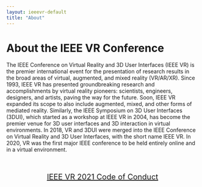 ```yaml
---
layout: ieeevr-default
title: "About"
---
```



<div>
    <h1> About the IEEE VR Conference </h1>
    <p>
        The IEEE Conference on Virtual Reality and 3D User Interfaces (IEEE VR) is the premier international event for the presentation of research results in the broad areas of virtual, 
        augmented, and mixed reality (VR/AR/XR). Since 1993, IEEE VR has presented groundbreaking research and accomplishments by virtual reality pioneers: scientists, engineers, designers, 
        and artists, paving the way for the future. Soon, IEEE VR expanded its scope to also include augmented, mixed, and other forms of mediated reality. Similarly, the IEEE Symposium
        on 3D User Interfaces (3DUI), which started as a workshop at IEEE VR in 2004, has become the premier venue for 3D user interfaces and 3D interaction in virtual environments. 
        In 2018, VR and 3DUI were merged into the IEEE Conference on Virtual Reality and 3D User Interfaces, with the short name IEEE VR. In 2020, VR was the first major IEEE 
        conference to be held entirely online and in a virtual environment.
    </p>
    <br/>
    <center>
        <p style="font-size: 20px;">
            <a href="/2021/attend/code-of-conduct/" class="btn btn--primary" style="">IEEE VR 2021 Code of Conduct</a>
        </p>
    </center>
</div>
